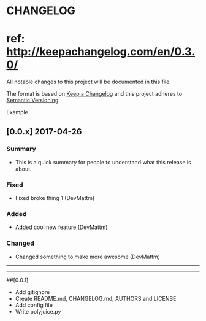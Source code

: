 # CHANGELOG
# ref: http://keepachangelog.com/en/0.3.0/
All notable changes to this project will be documented in this file.

The format is based on [Keep a Changelog](http://keepachangelog.com/)
and this project adheres to [Semantic Versioning](http://semver.org/).

Example
## [0.0.x] 2017-04-26
### Summary
 * This is a quick summary for people to understand what this release is about.

### Fixed
 * Fixed broke thing 1 (DevMattm) 

### Added
 * Added cool new feature (DevMattm) 

### Changed
 * Changed something to make more awesome (DevMattm) 

-------------------------------------------------------------------------
-------------------------------------------------------------------------

##[0.0.1]
 * Add gitignore
 * Create README.md, CHANGELOG.md, AUTHORS and LICENSE
 * Add config file
 * Write polyjuice.py
